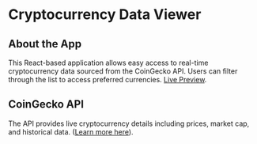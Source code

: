 # Cryptocurrency Data Viewer

## About the App

This React-based application allows easy access to real-time cryptocurrency data sourced from the CoinGecko API. Users can filter through the list to access preferred currencies.
[Live Preview](https://cryptopulsecentral.netlify.app/).

## CoinGecko API

The API provides live cryptocurrency details including prices, market cap, and historical data. ([Learn more here](https://www.coingecko.com/api/documentation)).

